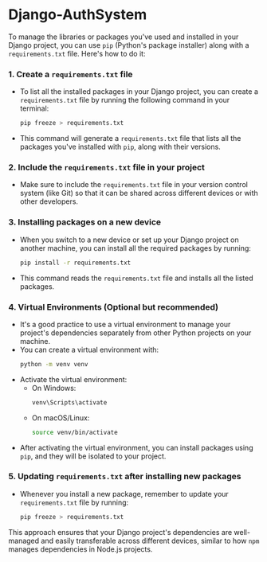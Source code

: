 # Django-AuthSystem

To manage the libraries or packages you've used and installed in your Django project, you can use `pip` (Python's package installer) along with a `requirements.txt` file. Here's how to do it:

### 1. **Create a `requirements.txt` file**

- To list all the installed packages in your Django project, you can create a `requirements.txt` file by running the following command in your terminal:
  ```bash
  pip freeze > requirements.txt
  ```
- This command will generate a `requirements.txt` file that lists all the packages you've installed with `pip`, along with their versions.

### 2. **Include the `requirements.txt` file in your project**

- Make sure to include the `requirements.txt` file in your version control system (like Git) so that it can be shared across different devices or with other developers.

### 3. **Installing packages on a new device**

- When you switch to a new device or set up your Django project on another machine, you can install all the required packages by running:
  ```bash
  pip install -r requirements.txt
  ```
- This command reads the `requirements.txt` file and installs all the listed packages.

### 4. **Virtual Environments (Optional but recommended)**

- It's a good practice to use a virtual environment to manage your project's dependencies separately from other Python projects on your machine.
- You can create a virtual environment with:
  ```bash
  python -m venv venv
  ```
- Activate the virtual environment:
  - On Windows:
    ```bash
    venv\Scripts\activate
    ```
  - On macOS/Linux:
    ```bash
    source venv/bin/activate
    ```
- After activating the virtual environment, you can install packages using `pip`, and they will be isolated to your project.

### 5. **Updating `requirements.txt` after installing new packages**

- Whenever you install a new package, remember to update your `requirements.txt` file by running:
  ```bash
  pip freeze > requirements.txt
  ```

This approach ensures that your Django project's dependencies are well-managed and easily transferable across different devices, similar to how `npm` manages dependencies in Node.js projects.
